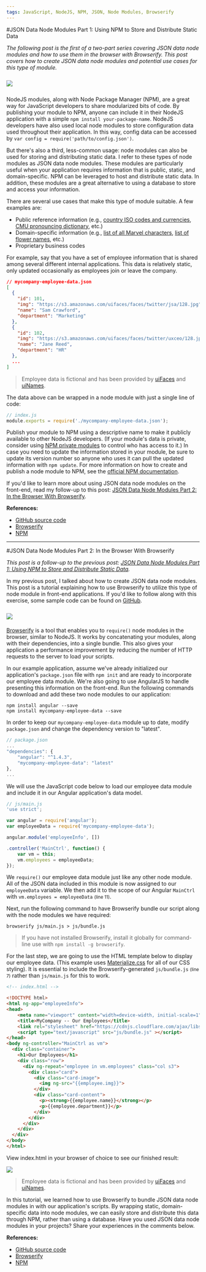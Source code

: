 ```yaml
---
tags: JavaScript, NodeJS, NPM, JSON, Node Modules, Browserify
---
```


<!-- Part 1 -->
#JSON Data Node Modules Part 1: Using NPM to Store and Distribute Static Data

*The following post is the first of a two-part series covering JSON data node modules and how to use them in the browser with Browserify. This post covers how to create JSON data node modules and potential use cases for this type of module.*

<img style="display: block; margin: 25px auto;" src="http://i.imgur.com/DtHsMG5.png"/>

NodeJS modules, along with Node Package Manager (NPM), are a great way for JavaScript developers to share modularized bits of code. By publishing your module to NPM, anyone can include it in their NodeJS application with a simple `npm install your-package-name`. NodeJS developers have also used local node modules to store configuration data used throughout their application. In this way, config data can be accessed by `var config = require('path/to/config.json')`.

But there's also a third, less-common usage: node modules can also be used for storing and distributing static data. I refer to these types of node modules as JSON data node modules. These modules are particularly useful when your application requires information that is public, static, and domain-specific. NPM can be leveraged to host and distribute static data. In addition, these modules are a great alternative to using a database to store and access your information.

There are several use cases that make this type of module suitable. A few examples are:

- Public reference information (e.g., [country ISO codes and currencies](https://www.npmjs.com/package/country-data), [CMU pronouncing dictionary](https://www.npmjs.com/package/cmu-pronouncing-dictionary), etc.)
- Domain-specific information (e.g., [list of all Marvel characters](https://www.npmjs.com/package/marvel-characters), [list of flower names](https://www.npmjs.com/package/flowers), etc.)
- Proprietary business codes

For example, say that you have a set of employee information that is shared among several different internal applications. This data is relatively static, only updated occasionally as employees join or leave the company.

```json
// mycompany-employee-data.json
[
  {
    "id": 101, 
    "img": "https://s3.amazonaws.com/uifaces/faces/twitter/jsa/128.jpg",
    "name": "Sam Crawford",
    "department": "Marketing"
  },
  {
    "id": 102,
    "img": "https://s3.amazonaws.com/uifaces/faces/twitter/uxceo/128.jpg",
    "name": "Jane Reed",
    "department": "HR"
  },
  ...
]
```
> Employee data is fictional and has been provided by [uiFaces](http://uifaces.com) and [uiNames](http://uinames.com).

The data above can be wrapped in a node module with just a single line of code:


```javascript
// index.js
module.exports = require('./mycompany-employee-data.json');
```

Publish your module to NPM using a descriptive name to make it publicly available to other NodeJS developers. (If your module's data is private, consider using [NPM private modules](https://www.npmjs.com/private-modules) to control who has access to it.) In case you need to update the information stored in your module, be sure to update its version number so anyone who uses it can pull the updated information with `npm update`. For more information on how to create and publish a node module to NPM, see the [official NPM documentation](https://docs.npmjs.com/).

If you'd like to learn more about using JSON data node modules on the front-end, read my follow-up to this post: [JSON Data Node Modules Part 2: In the Browser With Browserify](http://www.credera.com/link-to-article).

**References:**

- [GitHub source code](https://github.com/mgyarmathy/json-data-node-modules)
- [Browserify](http://browserify.org/)
- [NPM](https://www.npmjs.com/)

---

<!-- Part 2 -->
#JSON Data Node Modules Part 2: In the Browser With Browserify

*This post is a follow-up to the previous post: [JSON Data Node Modules Part 1: Using NPM to Store and Distribute Static Data](http://www.credera.com/link-to-article).*

In my previous post, I talked about how to create JSON data node modules. This post is a tutorial explaining how to use Browserify to utilize this type of node module in front-end applications. If you'd like to follow along with this exercise, some sample code can be found on [GitHub](https://github.com/mgyarmathy/json-data-node-modules).

<img style="display: block; margin: 25px auto 20px;" src="http://substack.net/images/browserify_logo.png">

[Browserify](http://browserify.org/) is a tool that enables you to `require()` node modules in the browser, similar to NodeJS. It works by concatenating your modules, along with their dependencies, into a single bundle. This also gives your application a performance improvement by reducing the number of HTTP requests to the server to load your scripts.

In our example application, assume we've already initialized our application's `package.json` file with `npm init` and are ready to incorporate our employee data module. We're also going to use AngularJS to handle presenting this information on the front-end. Run the following commands to download and add these two node modules to our application:

```
npm install angular --save
npm install mycompany-employee-data --save
```

In order to keep our `mycompany-employee-data` module up to date, modify `package.json` and change the dependency version to "latest".

```javascript
// package.json
...
"dependencies": {
    "angular": "^1.4.3",
    "mycompany-employee-data": "latest"
},
...
```

We will use the JavaScript code below to load our employee data module and include it in our Angular application's data model.

```javascript
// js/main.js
'use strict';

var angular = require('angular');
var employeeData = require('mycompany-employee-data');

angular.module('employeeInfo', [])

.controller('MainCtrl', function() {
	var vm = this;
    vm.employees = employeeData;
});
```

We `require()` our employee data module just like any other node module. All of the JSON data included in this module is now assigned to our `employeeData` variable. We then add it to the scope of our Angular `MainCtrl` with `vm.employees = employeeData` <small>(line 11)</small>.

Next, run the following command to have Browserify bundle our script along with the node modules we have required:

```
browserify js/main.js > js/bundle.js
```
> If you have not installed Browserify, install it globally for command-line use with `npm install -g browserify`.

For the last step, we are going to use the HTML template below to display our employee data. (This example uses [Materialize.css](http://materializecss.com/) for all of our CSS styling). It is essential to include the Browserify-generated `js/bundle.js` <small>(line 7)</small> rather than `js/main.js` for this to work.

```html
<!-- index.html -->

<!DOCTYPE html>
<html ng-app="employeeInfo">
<head>
    <meta name="viewport" content="width=device-width, initial-scale=1">
    <title>MyCompany -- Our Employees</title>
    <link rel="stylesheet" href="https://cdnjs.cloudflare.com/ajax/libs/materialize/0.97.0/css/materialize.min.css">
    <script type="text/javascript" src="js/bundle.js" ></script>
</head>
<body ng-controller="MainCtrl as vm">
  <div class="container">
    <h1>Our Employees</h1>
    <div class="row">
      <div ng-repeat="employee in vm.employees" class="col s3">
        <div class="card">
          <div class="card-image">
            <img ng-src="{{employee.img}}">
          </div>
          <div class="card-content">
            <p><strong>{{employee.name}}</strong></p>
            <p>{{employee.department}}</p>
          </div>
        </div>
      </div>
    </div>
  </div>
</body>
</html>
```

View index.html in your browser of choice to see our finished result:

![](screenshot.png)
> Employee data is fictional and has been provided by [uiFaces](http://uifaces.com) and [uiNames](http://uinames.com).

In this tutorial, we learned how to use Browserify to bundle JSON data node modules in with our application's scripts. By wrapping static, domain-specific data into node modules, we can easily store and distribute this data through NPM, rather than using a database. Have you used JSON data node modules in your projects? Share your experiences in the comments below.

**References:**

- [GitHub source code](https://github.com/mgyarmathy/json-data-node-modules)
- [Browserify](http://browserify.org/)
- [NPM](https://www.npmjs.com/)

